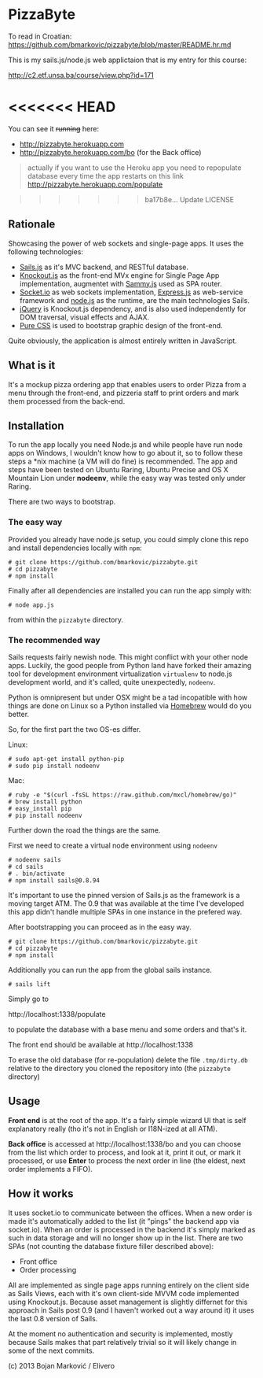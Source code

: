 # PizzaByte

To read in Croatian: https://github.com/bmarkovic/pizzabyte/blob/master/README.hr.md

This is my sails.js/node.js web applictaion that is my entry for this course:

http://c2.etf.unsa.ba/course/view.php?id=171

<<<<<<< HEAD
=======
You can see it <strike>running</strike> here:
* http://pizzabyte.herokuapp.com
* http://pizzabyte.herokuapp.com/bo  (for the Back office)

> actually if you want to use the Heroku app you need to repopulate database every time the app restarts on this link http://pizzabyte.herokuapp.com/populate

>>>>>>> ba17b8e... Update LICENSE
## Rationale

Showcasing the power of web sockets and single-page apps. It uses the following technologies:

* [Sails.js](http://sailsjs.org/) as it's MVC backend, and RESTful database.
* [Knockout.js](http://knockoutjs.com/) as the front-end MVx engine for Single Page App implementation, augmentet with [Sammy.js](http://sammyjs.org/) used as SPA router. 
* [Socket.io](http://socket.io/) as web sockets implementation, [Express.js](http://expressjs.comno/) as web-service framework and [node.js](http://nodejs.org/) as the runtime, are the main technologies Sails.
* [jQuery](http://jquery.com/) is Knockout.js dependency, and is also used independently for DOM traversal, visual effects and AJAX.
* [Pure CSS](http://purecss.io/) is used to bootstrap graphic design of the front-end.

Quite obviously, the application is almost entirely written in JavaScript.

## What is it

It's a mockup pizza ordering app that enables users to order Pizza from a menu through the front-end, and pizzeria staff to print orders and mark them processed from the back-end.

## Installation

To run the app locally you need Node.js and while people have run node apps on Windows, I wouldn't know how to go about it, so to follow these steps a \*nix machine (a VM will do fine) is recommended. The app and steps have been tested on Ubuntu Raring, Ubuntu Precise and OS X Mountain Lion under **nodeenv**, while the easy way was tested only under Raring. 

There are two ways to bootstrap.

### The easy way

Provided you already have node.js setup, you could simply clone this repo and install dependencies locally with `npm`:

    # git clone https://github.com/bmarkovic/pizzabyte.git
    # cd pizzabyte
    # npm install

Finally after all dependencies are installed you can run the app simply with:

    # node app.js

from within the `pizzabyte` directory.

### The recommended way

Sails requests fairly newish node. This might conflict with your other node apps. Luckily, the good people from Python land have forked their amazing tool for development environment virtualization `virtualenv` to node.js development world, and it's called, quite unexpectedly, `nodeenv`. 

Python is omnipresent but under OSX might be a tad incopatible with how things are done on Linux so a Python installed via [Homebrew](http://brew.sh/) would do you better.

So, for the first part the two OS-es differ.

Linux:

    # sudo apt-get install python-pip
    # sudo pip install nodeenv

Mac:

    # ruby -e "$(curl -fsSL https://raw.github.com/mxcl/homebrew/go)"
    # brew install python
    # easy_install pip
    # pip install nodeenv

Further down the road the things are the same.

First we need to create a virtual node environment using `nodeenv`

    # nodeenv sails
    # cd sails
    # . bin/activate
    # npm install sails@0.8.94


It's important to use the pinned version of Sails.js as the framework is a moving target ATM. The 0.9 that was available at the time I've developed this app didn't handle multiple SPAs in one instance in the prefered way.

After bootstrapping you can proceed as in the easy way.

    # git clone https://github.com/bmarkovic/pizzabyte.git
    # cd pizzabyte
    # npm install

Additionally you can run the app from the global sails instance.

    # sails lift

Simply go to

http://localhost:1338/populate

to populate the database with a base menu and some orders and that's it.

The front end should be available at http://localhost:1338

To erase the old database (for re-population) delete the file `.tmp/dirty.db` relative to the directory you cloned the repository into (the `pizzabyte` directory)

## Usage

**Front end** is at the root of the app. It's a fairly simple wizard UI that is self explanatory really (tho it's not in English or I18N-ized at all ATM).

**Back office** is accessed at http://localhost:1338/bo and you can choose from the list which order to process, and look at it, print it out, or mark it processed, or use **Enter** to process the next order in line (the eldest, next order implements a FIFO).

## How it works

It uses socket.io to communicate between the offices. When a new order is made it's automatically added to the list (it "pings" the backend app via socket.io). When an order is processed in the backend it's simply marked as such in data storage and will no longer show up in the list. There are two SPAs (not counting the database fixture filler described above):

* Front office
* Order processing

All are implemented as single page apps running entirely on the client side as Sails Views, each with it's own client-side MVVM code implemented using Knockout.js. Because asset management is slightly differnet for this approach in Sails post 0.9 (and I haven't worked out a way around it) it uses the last 0.8 version of Sails.

At the moment no authentication and security is implemented, mostly because Sails makes that part relatively trivial so it will likely change in some of the next commits.

(c) 2013 Bojan Marković / Elivero
